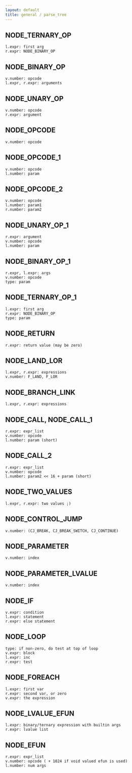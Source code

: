 ```yaml
---
layout: default
title: general / parse_tree
---
```


## NODE_TERNARY_OP

    l.expr: first arg
    r.expr: NODE_BINARY_OP

## NODE_BINARY_OP

    v.number: opcode
    l.expr, r.expr: arguments

## NODE_UNARY_OP

    v.number: opcode
    r.expr: argument

## NODE_OPCODE

    v.number: opcode

## NODE_OPCODE_1

    v.number: opcode
    l.number: param

## NODE_OPCODE_2

    v.number: opcode
    l.number: param1
    r.number: param2

## NODE_UNARY_OP_1

    r.expr: argument
    v.number: opcode
    l.number: param

## NODE_BINARY_OP_1

    r.expr, l.expr: args
    v.number: opcode
    type: param

## NODE_TERNARY_OP_1

    l.expr: first arg
    r.expr: NODE_BINARY_OP
    type: param

## NODE_RETURN

    r.expr: return value (may be zero)

## NODE_LAND_LOR

    l.expr, r.expr: expressions
    v.number: F_LAND, F_LOR

## NODE_BRANCH_LINK

    l.expr, r.expr: expressions

## NODE_CALL, NODE_CALL_1

    r.expr: expr_list
    v.number: opcode
    l.number: param (short)

## NODE_CALL_2

    r.expr: expr_list
    v.number: opcode
    l.number: param2 << 16 + param (short)

## NODE_TWO_VALUES

    l.expr, r.expr: two values ;)

## NODE_CONTROL_JUMP

    v.number: (CJ_BREAK, CJ_BREAK_SWITCH, CJ_CONTINUE)

## NODE_PARAMETER

    v.number: index

## NODE_PARAMETER_LVALUE

    v.number: index

## NODE_IF

    v.expr: condition
    l.expr: statement
    r.expr: else statement

## NODE_LOOP

    type: if non-zero, do test at top of loop
    v.expr: block
    l.expr: inc
    r.expr: test

## NODE_FOREACH

    l.expr: first var
    r.expr: second var, or zero
    v.expr: the expression

## NODE_LVALUE_EFUN

    l.expr: binary/ternary expression with builtin args
    r.expr: lvalue list

## NODE_EFUN

    r.expr: expr_list
    v.number: opcode ( + 1024 if void valued efun is used)
    l.number: num args
